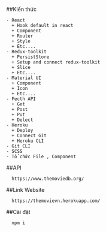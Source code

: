##Kiến thức
```
- React
  + Hook default in react
  + Component
  + Router
  + Style
  + Etc....
- Redux-toolkit
  + PersistStore
  + Setup and connect redux-toolkit
  + Slice
  + Etc....
- Material UI
  + Component
  + Icon
  + Etc....
- Fecth API
  + Get
  + Post
  + Put
  + Delect
- Heroku 
  + Deploy 
  + Connect Git
  + Heroku CLI
- Git CLI
- SCSS
- Tổ chức File , Component

```
##API
```
  https://www.themoviedb.org/
```
##Link Website
```
  https://themovievn.herokuapp.com/
```
##Cài đặt 
```
  npm i
```


